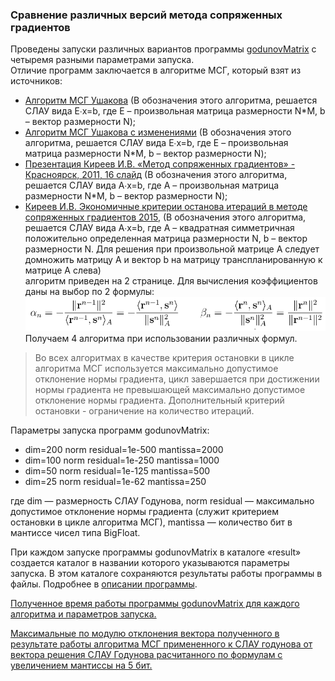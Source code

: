 ### Сравнение различных версий метода сопряженных градиентов

Проведены запуски различных вариантов программы [godunovMatrix](https://github.com/ATeteryatnikov/Method-Conjugate-Gradients/blob/master/%D0%9E%D0%BF%D0%B8%D1%81%D0%B0%D0%BD%D0%B8%D0%B5%20%D0%BF%D1%80%D0%BE%D0%B3%D1%80%D0%B0%D0%BC%D0%BC%D1%8B%20godunovMatrix.md) с четыремя разными параметрами запуска.  
Отличие программ заключается в алгоритме МСГ, который взят из источников:
* [Алгоритм МСГ Ушакова](https://github.com/ATeteryatnikov/Method-Conjugate-Gradients/blob/master/%D0%A0%D0%B5%D0%B0%D0%BB%D0%B8%D0%B7%D0%B0%D1%86%D0%B8%D1%8F%20%D1%80%D0%B0%D0%B7%D0%BB%D0%B8%D1%87%D0%BD%D1%8B%D1%85%20%D0%B2%D0%B0%D1%80%D0%B8%D0%B0%D0%BD%D1%82%D0%BE%D0%B2%20%D0%9C%D0%A1%D0%93/%D0%98%D1%81%D1%82%D0%BE%D1%87%D0%BD%D0%B8%D0%BA%D0%B8/%D0%90%D0%BB%D0%B3%D0%BE%D1%80%D0%B8%D1%82%D0%BC%20%D0%A3%D1%88%D0%B0%D0%BA%D0%BE%D0%B2%D0%B0.png)
(В обозначения этого алгоритма, решается СЛАУ вида E∙x=b, где E – произвольная матрица размерности N*M, b – вектор размерности N);  
* [Алгоритм МСГ Ушакова с изменениями](https://github.com/ATeteryatnikov/Method-Conjugate-Gradients/blob/master/%D0%A0%D0%B5%D0%B0%D0%BB%D0%B8%D0%B7%D0%B0%D1%86%D0%B8%D1%8F%20%D1%80%D0%B0%D0%B7%D0%BB%D0%B8%D1%87%D0%BD%D1%8B%D1%85%20%D0%B2%D0%B0%D1%80%D0%B8%D0%B0%D0%BD%D1%82%D0%BE%D0%B2%20%D0%9C%D0%A1%D0%93/%D0%98%D1%81%D1%82%D0%BE%D1%87%D0%BD%D0%B8%D0%BA%D0%B8/%D0%90%D0%BB%D0%B3%D0%BE%D1%80%D0%B8%D1%82%D0%BC%20%D0%9C%D0%A1%D0%93%20%D0%A3%D1%88%D0%B0%D0%BA%D0%BE%D0%B2%D0%B0%20%D1%81%20%D0%B8%D0%B7%D0%BC%D0%B5%D0%BD%D0%B5%D0%BD%D0%B8%D1%8F%D0%BC%D0%B8.png)
(В обозначения этого алгоритма, решается СЛАУ вида E∙x=b, где E – произвольная матрица размерности N*M, b – вектор размерности N);  
* [Презентация Киреев И.В. «Метод сопряженных градиентов» - Красноярск, 2011, 16 слайд](https://github.com/ATeteryatnikov/Method-Conjugate-Gradients/blob/master/%D0%A0%D0%B5%D0%B0%D0%BB%D0%B8%D0%B7%D0%B0%D1%86%D0%B8%D1%8F%20%D1%80%D0%B0%D0%B7%D0%BB%D0%B8%D1%87%D0%BD%D1%8B%D1%85%20%D0%B2%D0%B0%D1%80%D0%B8%D0%B0%D0%BD%D1%82%D0%BE%D0%B2%20%D0%9C%D0%A1%D0%93/%D0%98%D1%81%D1%82%D0%BE%D1%87%D0%BD%D0%B8%D0%BA%D0%B8/%D0%9F%D1%80%D0%B5%D0%B7%D0%B5%D0%BD%D1%82%D0%B0%D1%86%D0%B8%D1%8F%20%D0%9A%D0%B8%D1%80%D0%B5%D0%B5%D0%B2%20%D0%BE%20%D0%9C%D0%A1%D0%93.pdf)
(В обозначения этого алгоритма, решается СЛАУ вида A∙x=b, где A – произвольная матрица размерности N*M, b – вектор размерности N);
* [Киреев И.В. Экономичные критерии останова итераций в методе сопряженных градиентов 2015](https://github.com/ATeteryatnikov/Method-Conjugate-Gradients/blob/master/%D0%A0%D0%B5%D0%B0%D0%BB%D0%B8%D0%B7%D0%B0%D1%86%D0%B8%D1%8F%20%D1%80%D0%B0%D0%B7%D0%BB%D0%B8%D1%87%D0%BD%D1%8B%D1%85%20%D0%B2%D0%B0%D1%80%D0%B8%D0%B0%D0%BD%D1%82%D0%BE%D0%B2%20%D0%9C%D0%A1%D0%93/%D0%98%D1%81%D1%82%D0%BE%D1%87%D0%BD%D0%B8%D0%BA%D0%B8/%D0%9A%D0%B8%D1%80%D0%B5%D0%B5%D0%B2%20%D0%98.%D0%92.%20%D0%AD%D0%BA%D0%BE%D0%BD%D0%BE%D0%BC%D0%B8%D1%87%D0%BD%D1%8B%D0%B5%20%D0%BA%D1%80%D0%B8%D1%82%D0%B5%D1%80%D0%B8%D0%B8%20%D0%BE%D1%81%D1%82%D0%B0%D0%BD%D0%BE%D0%B2%D0%B0%20%D0%B8%D1%82%D0%B5%D1%80%D0%B0%D1%86%D0%B8%D0%B9%20%D0%B2%20%D0%BC%D0%B5%D1%82%D0%BE%D0%B4%D0%B5%20%D1%81%D0%BE%D0%BF%D1%80%D1%8F%D0%B6%D0%B5%D0%BD%D0%BD%D1%8B%D1%85%20%D0%B3%D1%80%D0%B0%D0%B4%D0%B8%D0%B5%D0%BD%D1%82%D0%BE%D0%B2%202015.pdf),
(В обозначения этого алгоритма, решается СЛАУ вида A∙x=b, где A – квадратная симметричная положительно определенная матрица размерности N, b – вектор размерности N. Для решения при произвольной матрице A следует домножить матрицу A и вектор b на матрицу транспланированную к матрице A слева)  
алгоритм приведен на 2 странице. Для вычисления коэффициентов даны на выбор по 2 формулы: <img src="https://github.com/ATeteryatnikov/Method-Conjugate-Gradients/blob/master/%D0%BC%D0%B0%D1%82%D0%B5%D1%80%D0%B8%D0%B0%D0%BB%D1%8B%20%D0%B4%D0%BB%D1%8F%20readme/%D0%BA%D0%BE%D1%8D%D1%84%D1%84%D0%B8%D1%86%D0%B8%D0%B5%D0%BD%D1%82%D1%8B%20%D0%B2%20%D0%B0%D0%BB%D0%B3%D0%BE%D1%80%D0%B8%D1%82%D0%BC%D0%B5%20%D0%9C%D0%A1%D0%93%20%D0%9A%D0%B8%D1%80%D0%B5%D0%B5%D0%B2%D0%B01.png" width="600">  
Получаем 4 алгоритма при использовании различных формул.

> Во всех алгоритмах в качестве критерия остановки в цикле алгоритма МСГ используется максимально допустимое отклонение нормы градиента, цикл завершается при достижении нормы градиента не превышающей максимально допустимое отклонение нормы градиента. Дополнительный критерий остановки - ограничение на количество итераций.

Параметры запуска программ godunovMatrix:  
* dim=200 norm residual=1e-500 mantissa=2000  
* dim=100 norm residual=1e-250 mantissa=1000  
* dim=50 norm residual=1e-125 mantissa=500  
* dim=25 norm residual=1e-62 mantissa=250

где dim — размерность СЛАУ Годунова, norm residual — максимально допустимое отклонение нормы градиента (служит критерием остановки в цикле алгоритма МСГ), mantissa — количество бит в мантиссе чисел типа BigFloat.

При каждом запуске программы godunovMatrix в каталоге «result» создается каталог в названии которого указываются параметры запуска. В этом каталоге сохраняются результаты работы программы в файлы. Подробнее в [описании программы](https://github.com/ATeteryatnikov/Method-Conjugate-Gradients/blob/master/%D0%9E%D0%BF%D0%B8%D1%81%D0%B0%D0%BD%D0%B8%D0%B5%20%D0%BF%D1%80%D0%BE%D0%B3%D1%80%D0%B0%D0%BC%D0%BC%D1%8B%20godunovMatrix.md).

[Полученное время работы программы godunovMatrix для каждого алгоритма и параметров запуска.](https://github.com/ATeteryatnikov/Method-Conjugate-Gradients/blob/master/%D0%A0%D0%B5%D0%B0%D0%BB%D0%B8%D0%B7%D0%B0%D1%86%D0%B8%D1%8F%20%D1%80%D0%B0%D0%B7%D0%BB%D0%B8%D1%87%D0%BD%D1%8B%D1%85%20%D0%B2%D0%B0%D1%80%D0%B8%D0%B0%D0%BD%D1%82%D0%BE%D0%B2%20%D0%9C%D0%A1%D0%93/%D0%B2%D1%80%D0%B5%D0%BC%D1%8F%20%D1%80%D0%B0%D0%B1%D0%BE%D1%82%D1%8B%20%D0%BF%D1%80%D0%BE%D0%B3%D1%80%D0%B0%D0%BC%D0%BC.md)

[Максимальные по модулю отклонения вектора полученного в результате работы алгоритма МСГ примененного к СЛАУ годунова от вектора решения СЛАУ Годунова расчитанного по формулам с увеличением мантиссы на 5 бит.](https://github.com/ATeteryatnikov/Method-Conjugate-Gradients/blob/master/%D0%A0%D0%B5%D0%B0%D0%BB%D0%B8%D0%B7%D0%B0%D1%86%D0%B8%D1%8F%20%D1%80%D0%B0%D0%B7%D0%BB%D0%B8%D1%87%D0%BD%D1%8B%D1%85%20%D0%B2%D0%B0%D1%80%D0%B8%D0%B0%D0%BD%D1%82%D0%BE%D0%B2%20%D0%9C%D0%A1%D0%93/%D0%9C%D0%B0%D0%BA%D1%81%D0%B8%D0%BC%D0%B0%D0%BB%D1%8C%D0%BD%D1%8B%D0%B5%20%D0%BE%D1%82%D0%BA%D0%BB%D0%BE%D0%BD%D0%B5%D0%BD%D0%B8%D1%8F.md)
